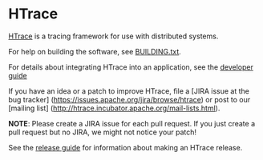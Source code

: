 <!--
 Licensed to the Apache Software Foundation (ASF) under one or more
 contributor license agreements.  See the NOTICE file distributed with
 this work for additional information regarding copyright ownership.
 The ASF licenses this file to You under the Apache License, Version 2.0
 (the "License"); you may not use this file except in compliance with
 the License.  You may obtain a copy of the License at

     http://www.apache.org/licenses/LICENSE-2.0

 Unless required by applicable law or agreed to in writing, software
 distributed under the License is distributed on an "AS IS" BASIS,
 WITHOUT WARRANTIES OR CONDITIONS OF ANY KIND, either express or implied.
 See the License for the specific language governing permissions and
 limitations under the License.
-->

HTrace
======
[HTrace](http://htrace.incubator.apache.org) is a tracing framework for use
with distributed systems.

For help on building the software, see [BUILDING.txt](./BUILDING.txt).

For details about integrating HTrace into an application, see the [developer
guide](./src/main/site/markdown/developer_guide.md)

If you have an idea or a patch to improve HTrace, file a [JIRA issue at the bug
tracker] (https://issues.apache.org/jira/browse/htrace) or post to our [mailing
list] (http://htrace.incubator.apache.org/mail-lists.html).

<b>NOTE</b>: Please create a JIRA issue for each pull request.  If you just create a
pull request but no JIRA, we might not notice your patch!

See the [release guide](./src/main/site/markdown/building.md) for
information about making an HTrace release.
